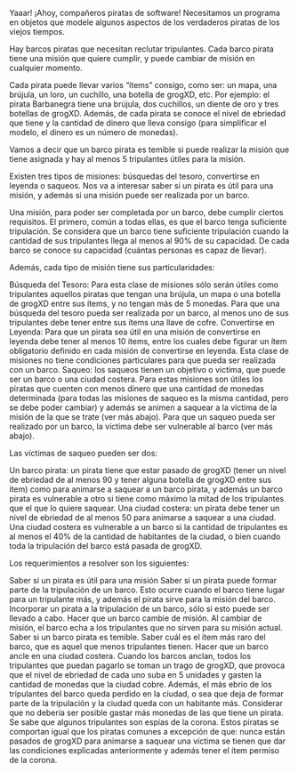 Yaaar!
¡Ahoy, compañeros piratas de software! Necesitamos un programa en objetos que modele algunos aspectos de los verdaderos piratas de los viejos tiempos.

 

Hay barcos piratas que necesitan reclutar tripulantes. Cada barco pirata tiene una misión que quiere cumplir, y puede cambiar de misión en cualquier momento.

 

Cada pirata puede llevar varios “ítems” consigo, como ser: un mapa, una brújula, un loro, un cuchillo, una botella de grogXD, etc.  Por ejemplo: el pirata Barbanegra tiene una brújula, dos cuchillos, un diente de oro y tres botellas de grogXD. Además, de cada pirata se conoce el nivel de ebriedad que tiene y la cantidad de dinero que lleva consigo (para simplificar el modelo, el dinero es un número de monedas).


Vamos a decir que un barco pirata es temible si puede realizar la misión que tiene asignada y hay al menos 5 tripulantes útiles para la misión.

 

Existen tres tipos de misiones: búsquedas del tesoro, convertirse en leyenda o saqueos. Nos va a interesar saber si un pirata es útil para una misión, y además si una misión puede ser realizada por un barco.


Una misión, para poder ser completada por un barco, debe cumplir ciertos requisitos. El primero, común a todas ellas, es que el barco tenga suficiente tripulación. Se considera que un barco tiene suficiente tripulación cuando la cantidad de sus tripulantes llega al menos al 90% de su capacidad. De cada barco se conoce su capacidad (cuántas personas es capaz de llevar).


Además, cada tipo de misión tiene sus particularidades:        


Búsqueda del Tesoro:
Para esta clase de misiones sólo serán útiles como tripulantes aquellos piratas que tengan una brújula, un mapa o una botella de grogXD entre sus ítems, y no tengan más de 5 monedas.
Para que una búsqueda del tesoro pueda ser realizada por un barco, al menos uno de sus tripulantes debe tener entre sus ítems una llave de cofre.
Convertirse en Leyenda:
Para que un pirata sea útil en una misión de convertirse en leyenda debe tener al menos 10 ítems, entre los cuales debe figurar un ítem obligatorio definido en cada misión de convertirse en leyenda.
Esta clase de misiones no tiene condiciones particulares para que pueda ser realizada con un barco.
Saqueo: los saqueos tienen un objetivo o víctima, que puede ser un barco o una ciudad costera.
Para estas misiones son útiles los piratas que cuenten con menos dinero que una cantidad de monedas determinada (para todas las misiones de saqueo es la misma cantidad, pero se debe poder cambiar)  y además se animen a saquear a la víctima de la misión de la que se trate (ver más abajo).
Para que un saqueo pueda ser realizado por un barco, la víctima debe ser vulnerable al barco (ver más abajo).

Las víctimas  de saqueo pueden ser dos:


Un barco pirata: un pirata tiene que estar pasado de grogXD (tener un nivel de ebriedad de al menos 90 y tener alguna botella de grogXD entre sus ítem) como para animarse a saquear a un barco pirata, y además un barco pirata es vulnerable a otro si tiene como máximo la mitad de los tripulantes que el que lo quiere saquear.
Una ciudad costera: un pirata debe tener un nivel de ebriedad de al menos 50 para animarse a saquear a una ciudad. Una ciudad costera es vulnerable a un barco si la cantidad de tripulantes es al menos el 40% de la cantidad de habitantes de la ciudad, o bien cuando toda la tripulación del barco está pasada de grogXD.
 

Los requerimientos a resolver son los siguientes:

 

Saber si un pirata es útil para una misión
Saber si un pirata puede formar parte de la tripulación de un barco. Esto ocurre cuando el barco tiene lugar para un tripulante más, y además el pirata sirve para la misión del barco.
Incorporar un pirata a la tripulación de un barco, sólo si esto puede ser llevado a cabo.
Hacer que un barco cambie de misión. Al cambiar de misión, el barco echa a los tripulantes que no sirven para su misión actual.
Saber si un barco pirata es temible.
Saber cuál es el ítem más raro del barco, que es aquel que menos tripulantes tienen.
Hacer que un barco ancle en una ciudad costera. Cuando los barcos anclan, todos los tripulantes que puedan pagarlo se toman un trago de grogXD, que provoca que el nivel de ebriedad de cada uno suba en 5 unidades y gasten la cantidad de monedas que la ciudad cobre.
Además, el más ebrio de los tripulantes del barco queda perdido en la ciudad, o sea que deja de formar parte de la tripulación y la ciudad queda con un habitante más.
Considerar que no debería ser posible gastar más monedas de las que tiene un pirata.
Se sabe que algunos tripulantes son espías de la corona. Estos piratas se comportan igual que los piratas comunes a excepción de que:
nunca están pasados de grogXD
para animarse a saquear una víctima se tienen que dar las condiciones explicadas anteriormente y además tener el ítem permiso de la corona.

